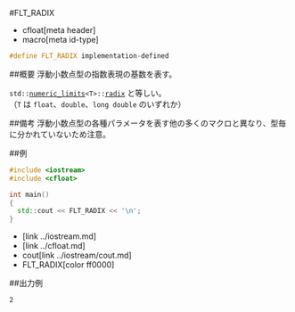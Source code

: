 #FLT_RADIX
* cfloat[meta header]
* macro[meta id-type]

```cpp
#define FLT_RADIX implementation-defined
```


##概要
浮動小数点型の指数表現の基数を表す。

`std::`[`numeric_limits`](/reference/limits/numeric_limits.md)`<T>::`[`radix`](/reference/limits/numeric_limits/radix.md) と等しい。  
（`T` は `float`、`double`、`long double` のいずれか）


##備考
浮動小数点型の各種パラメータを表す他の多くのマクロと異なり、型毎に分かれていないため注意。


##例
```cpp
#include <iostream>
#include <cfloat>

int main()
{
  std::cout << FLT_RADIX << '\n';
}
```
* <iostream>[link ../iostream.md]
* <cfloat>[link ../cfloat.md]
* cout[link ../iostream/cout.md]
* FLT_RADIX[color ff0000]

##出力例
```
2
```

